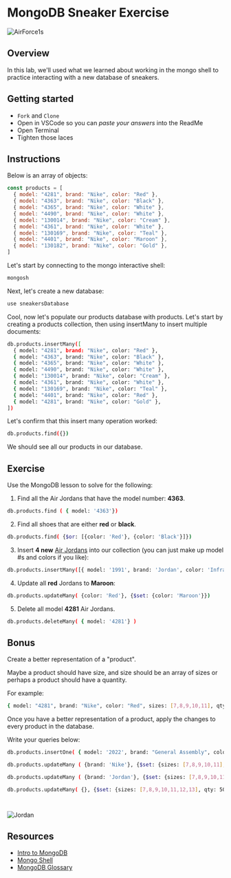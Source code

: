 # MongoDB Sneaker Exercise

![AirForce1s](https://external-content.duckduckgo.com/iu/?u=https%3A%2F%2Fmedia.giphy.com%2Fmedia%2FjeMmhPrGyoBoY%2Fgiphy.gif&f=1&nofb=1)

## Overview
In this lab, we'll used what we learned about working in the mongo shell to practice interacting with a new database of sneakers.

## Getting started
- `Fork` and `Clone`
- Open in VSCode so you can *paste your answers* into the ReadMe
- Open Terminal
- Tighten those laces

## Instructions

Below is an array of objects:
```js
const products = [
  { model: "4281", brand: "Nike", color: "Red" },
  { model: "4363", brand: "Nike", color: "Black" },
  { model: "4365", brand: "Nike", color: "White" },
  { model: "4490", brand: "Nike", color: "White" },
  { model: "130014", brand: "Nike", color: "Cream" },
  { model: "4361", brand: "Nike", color: "White" },
  { model: "130169", brand: "Nike", color: "Teal" },
  { model: "4401", brand: "Nike", color: "Maroon" },
  { model: "130182", brand: "Nike", color: "Gold" },
]
```

Let's start by connecting to the mongo interactive shell:

```sh
mongosh
```

Next, let's create a new database:

```sh
use sneakersDatabase
```

Cool, now let's populate our products database with products. Let's start by creating a products collection, then using insertMany to insert multiple documents:

```sh
db.products.insertMany([
  { model: "4281", brand: "Nike", color: "Red" },
  { model: "4363", brand: "Nike", color: "Black" },
  { model: "4365", brand: "Nike", color: "White" },
  { model: "4490", brand: "Nike", color: "White" },
  { model: "130014", brand: "Nike", color: "Cream" },
  { model: "4361", brand: "Nike", color: "White" },
  { model: "130169", brand: "Nike", color: "Teal" },
  { model: "4401", brand: "Nike", color: "Red" },
  { model: "4281", brand: "Nike", color: "Gold" },
])
```

Let's confirm that this insert many operation worked:

```sh
db.products.find({})
```

We should see all our products in our database.

## Exercise

Use the MongoDB lesson to solve for the following:

1. Find all the Air Jordans that have the model number: **4363**.

```sh
db.products.find ( { model: '4363'})
```

2. Find all shoes that are either **red** or **black**.

```sh
db.products.find( {$or: [{color: 'Red'}, {color: 'Black'}]})

```

3. Insert **4 new** [Air Jordans](https://www.jordan.com/collection/) into our collection (you can just make up model #s and colors if you like):

```sh
db.products.insertMany([{ model: '1991', brand: 'Jordan', color: 'Infrared'}, { model: '1995', brand: 'Jordan', color: 'Dark Concord'}, { model: '1990', brand: 'Jordan', color: 'Black'}, { model: '1992', brand: 'Jordan', color: 'White'}])
```

4. Update all **red** Jordans to **Maroon**:

```sh
db.products.updateMany( {color: 'Red'}, {$set: {color: 'Maroon'}})
```

5. Delete all model **4281** Air Jordans.

```sh
db.products.deleteMany( { model: '4281'} )
```

## Bonus

Create a better representation of a "product".

Maybe a product should have size, and size should be an array of sizes or perhaps a product should have a quantity.

For example:

```sh
{ model: "4281", brand: "Nike", color: "Red", sizes: [7,8,9,10,11], qty: 36 },
```

Once you have a better representation of a product, apply the changes to every product in the database.

Write your queries below:

```sh
db.products.insertOne( { model: '2022', brand: "General Assembly", color: "Red/White", sizes: [7,8,9,10,11], qty: 36} )

db.products.updateMany ( {brand: 'Nike'}, {$set: {sizes: [7,8,9,10,11], qty: 36}})

db.products.updateMany ( {brand: 'Jordan'}, {$set: {sizes: [7,8,9,10,11], qty: 36}})

db.products.updateMany( {}, {$set: {sizes: [7,8,9,10,11,12,13], qty: 50}}) 




```

![Jordan](https://external-content.duckduckgo.com/iu/?u=https%3A%2F%2F66.media.tumblr.com%2Fa46d189bb8c3489dd21537e8478f61c4%2Ftumblr_p44eax11pT1r2cri9o2_500.gifv&f=1&nofb=1)

## Resources
- [Intro to MongoDB](https://github.com/SEI-R-4-26/u2_lesson_mongoDB)
- [Mongo Shell](https://docs.mongodb.com/manual/mongo/)
- [MongoDB Glossary](https://docs.mongodb.com/manual/reference/glossary/)

